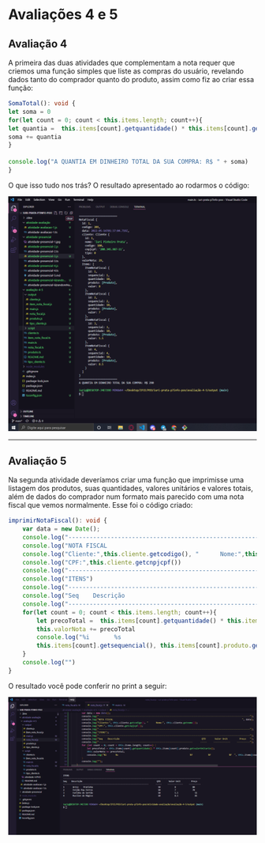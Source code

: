 Avaliações 4 e 5
======

Avaliação 4
------

A primeira das duas atividades que complementam a nota requer que criemos uma função simples que liste as compras do usuário, revelando dados tanto do comprador quanto do produto, assim como fiz ao criar essa função:

```typescript
SomaTotal(): void {
let soma = 0
for(let count = 0; count < this.items.length; count++){
let quantia =  this.items[count].getquantidade() * this.items[count].getvalor()
soma += quantia
}

console.log("A QUANTIA EM DINHEIRO TOTAL DA SUA COMPRA: R$ " + soma)
}
```

O que isso tudo nos trás? O resultado apresentado ao rodarmos o código:

![imagem 1](https://github.com/iuripprata/iuri-prata-p7info-poo/blob/main/atividade-avaliação/avaliação-4-5/avaliação-4.PNG)


---

Avaliação 5
------

Na segunda atividade deveríamos criar uma função que imprimisse uma listagem dos produtos, suas quantidades, valores unitários e valores totais, além de dados do comprador num formato mais parecido com uma nota fiscal que vemos normalmente. Esse foi o código criado:

```typescript
imprimirNotaFiscal(): void {
    var data = new Date();
    console.log("--------------------------------------------------------------------------------------------------------------------")
    console.log("NOTA FISCAL                                                                                                   ", data)
    console.log("Cliente:",this.cliente.getcodigo(), "      Nome:",this.cliente.getnome() )
    console.log("CPF:",this.cliente.getcnpjcpf())
    console.log("--------------------------------------------------------------------------------------------------------------------")
    console.log("ITENS")
    console.log("--------------------------------------------------------------------------------------------------------------------")
    console.log("Seq    Descrição                                                               QTD       Valor Unit         Preço   ")
    console.log("------------------------------------------------------------------------      -----     -------------     ----------")
    for(let count = 0; count < this.items.length; count++){
        let precoTotal =  this.items[count].getquantidade() * this.items[count].produto.getvalorUnitario()
        this.valorNota += precoTotal
        console.log("%i       %s                                                       %f            %f              %f  ",
        this.items[count].getsequencial(), this.items[count].produto.getdescricao(), this.items[count].getquantidade(), this.items[count].produto.getvalorUnitario(), precoTotal)
    }
    console.log("")
}
```

O resultado você pode conferir no print a seguir:

![imagem 2](https://github.com/iuripprata/iuri-prata-p7info-poo/blob/main/atividade-avaliação/avaliação-4-5/avaliação-5.PNG)